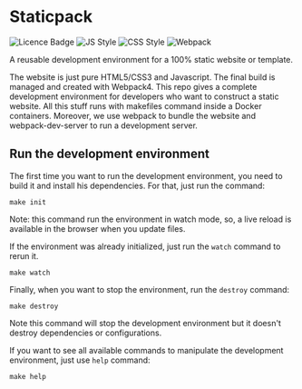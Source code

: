 # Staticpack

![Licence Badge](https://badgen.net/badge/License/GPLv3.0/green)
![JS Style](https://badgen.net/badge/JS/Standard/yellow)
![CSS Style](https://badgen.net/badge/CSS/BEM/blue)
![Webpack](https://badgen.net/badge/Webpack/v4/blue)

A reusable development environment for a 100% static website or template.

The website is just pure HTML5/CSS3 and Javascript. The final build is managed and created with Webpack4.
This repo gives a complete development environment for developers who want to construct a static website. All this stuff runs with makefiles command inside a Docker containers. Moreover, we use webpack to bundle the website and webpack-dev-server to run a development server.

## Run the development environment

The first time you want to run the development environment, you need to build it and install his dependencies. For that, just run the command:

```shell
make init
```

Note: this command run the environment in watch mode, so, a live reload is available in the browser when you update files.

If the environment was already initialized, just run the `watch` command to rerun it.

```shell
make watch
```

Finally, when you want to stop the environment, run the `destroy` command:

```shell
make destroy
```

Note this command will stop the development environment but it doesn't destroy dependencies or configurations.

If you want to see all available commands to manipulate the development environment, just use `help` command:

```shell
make help
```
